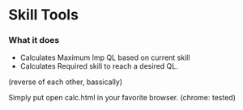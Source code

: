 # Skill Tools

### What it does

* Calculates Maximum Imp QL based on current skill
* Calculates Required skill to reach a desired QL.


(reverse of each other, bassically)

Simply put open calc.html in your favorite browser. (chrome: tested)
